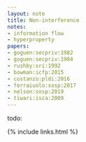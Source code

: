 ```yaml
---
layout: note
title: Non-interference
notes:
- information flow
- hyperproperty
papers:
- goguen:secpriv:1982
- goguen:secpriv:1984
- rushby:sri:1992
- bowman:icfp:2015
- costanzo:pldi:2016
- ferraiuolo:sosp:2017
- nelson:sosp:2019
- tiwari:isca:2009
---
```


todo:

{% include links.html %}
